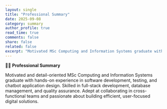 ```yaml
---
layout: single
title: "Professional Summary"
date: 2025-09-08
category: summary
author_profile: true
read_time: true
comments: false
share: false
related: false
excerpt: "Motivated MSc Computing and Information Systems graduate with hands-on experience in software development, testing, and chatbot application design."
---
```

👨‍💻 **Professional Summary**

Motivated and detail-oriented MSc Computing and Information Systems graduate with hands-on experience in software development, testing, and chatbot application design. Skilled in full-stack development, database management, and quality assurance. Adept at collaborating in cross-functional teams and passionate about building efficient, user-focused digital solutions.
